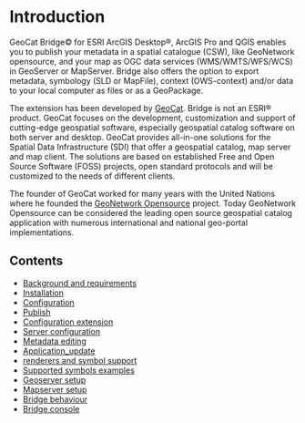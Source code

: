 # Introduction

GeoCat Bridge© for ESRI ArcGIS Desktop®, ArcGIS Pro and QGIS enables you to publish your
metadata in a spatial catalogue (CSW), like GeoNetwork opensource, and
your map as OGC data services (WMS/WMTS/WFS/WCS) in GeoServer or
MapServer. Bridge also offers the option to export metadata, symbology
(SLD or MapFile), context (OWS-context) and/or data to your local
computer as files or as a GeoPackage.

The extension has been developed by [GeoCat](http://geocat.net.). Bridge
is not an ESRI® product. GeoCat focuses on the development,
customization and support of cutting-edge geospatial software,
especially geospatial catalog software on both server and desktop.
GeoCat provides all-in-one solutions for the Spatial Data Infrastructure
(SDI) that offer a geospatial catalog, map server and map client. The
solutions are based on established Free and Open Source Software (FOSS)
projects, open standard protocols and will be customized to the needs of
different clients.

The founder of GeoCat worked for many years with the United Nations
where he founded the [GeoNetwork
Opensource](http://geonetwork-opensource.org) project. Today GeoNetwork
Opensource can be considered the leading open source geospatial catalog
application with numerous international and national geo-portal
implementations.

## Contents

* [Background and requirements](2_background_and_requirements.md)
* [Installation](3_installation.md)
* [Configuration](4_configuration.md)
* [Publish](5_publish.md)
* [Configuration extension](6_configuration_extension.md)
* [Server configuration](7_server_configuration.md)
* [Metadata editing](8_metadata_editing.md)
* [Application_update](9_application_update.md)
* [renderers and symbol support](10_renderers_and_symbols_support.md)
* [Supported symbols examples](11_supported_symbols_examples.md)
* [Geoserver setup](12_geoserver_setup.md)
* [Mapserver setup](13_mapserver_setup.md)
* [Bridge behaviour](14_bridge_behaviour.md)
* [Bridge console](15_bridge_console.md)